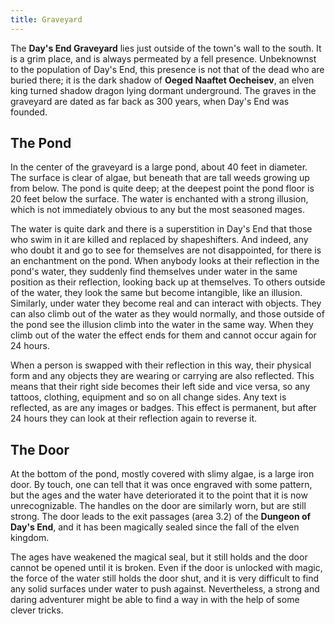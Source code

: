 ```yaml
---
title: Graveyard
---
```


The **Day's End Graveyard** lies just outside of the town's wall to the south. It is a grim place, and is always permeated by a fell presence. Unbeknownst to the population of Day's End, this presence is not that of the dead who are buried there; it is the dark shadow of **Oeged Naaftet Oecheisev**, an elven king turned shadow dragon lying dormant underground. The graves in the graveyard are dated as far back as 300 years, when Day's End was founded.

## The Pond

In the center of the graveyard is a large pond, about 40 feet in diameter. The surface is clear of algae, but beneath that are tall weeds growing up from below. The pond is quite deep; at the deepest point the pond floor is 20 feet below the surface. The water is enchanted with a strong illusion, which is not immediately obvious to any but the most seasoned mages.

The water is quite dark and there is a superstition in Day's End that those who swim in it are killed and replaced by shapeshifters. And indeed, any who doubt it and go to see for themselves are not disappointed, for there is an enchantment on the pond. When anybody looks at their reflection in the pond's water, they suddenly find themselves under water in the same position as their reflection, looking back up at themselves. To others outside of the water, they look the same but become intangible, like an illusion. Similarly, under water they become real and can interact with objects. They can also climb out of the water as they would normally, and those outside of the pond see the illusion climb into the water in the same way. When they climb out of the water the effect ends for them and cannot occur again for 24 hours.

When a person is swapped with their reflection in this way, their physical form and any objects they are wearing or carrying are also reflected. This means that their right side becomes their left side and vice versa, so any tattoos, clothing, equipment and so on all change sides. Any text is reflected, as are any images or badges. This effect is permanent, but after 24 hours they can look at their reflection again to reverse it.

## The Door

At the bottom of the pond, mostly covered with slimy algae, is a large iron door. By touch, one can tell that it was once engraved with some pattern, but the ages and the water have deteriorated it to the point that it is now unrecognizable. The handles on the door are similarly worn, but are still strong. The door leads to the exit passages (area 3.2) of the **Dungeon of Day's End**, and it has been magically sealed since the fall of the elven kingdom.

The ages have weakened the magical seal, but it still holds and the door cannot be opened until it is broken. Even if the door is unlocked with magic, the force of the water still holds the door shut, and it is very difficult to find any solid surfaces under water to push against. Nevertheless, a strong and daring adventurer might be able to find a way in with the help of some clever tricks.
